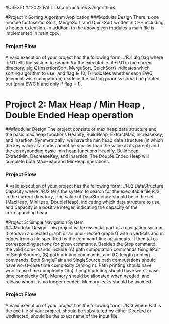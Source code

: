 #CSE310 
##2022 FALL Data Structures & Algorithms 

#Project 1: Sorting Algorithm Application 
###Modular Design 
There is one module for InsertionSort, MergeSort, and QuickSort written in C++ including a header extension. 
In addtion, to the abovegiven modules a main file is implemented in main.cpp. 
### Project Flow
A valid execution of your project has the following form:
./PJ1 alg flag
where ./PJ1 tells the system to search for the executable file PJ1 in the current directory, alg ∈{InsertionSort, MergeSort, QuickSort} 
indicates which sorting algorithm to use, and flag ∈ {0, 1} indicates whether each EWC (element-wise comparison) made in the sorting
process should be printed out (print EWC if and only if flag = 1).


# Project 2: Max Heap / Min Heap , Double Ended Heap operation 
###Modular Design 
The project consists of max heap data structure and the basic max heap functions Heapify, BuildHeap, ExtractMax, IncreaseKey, and Insertion. 
Symmetrically, we have the min heap data structure (in which the key value at a node cannot be smaller than the value at its parent)
and the corresponding basic min heap functions Heapify, BuildHeap, ExtractMin, DecreaseKey, and Insertion. 
The Double Ended Heap will complete both MaxHeap and MinHeap operations. 
### Project Flow 
A valid execution of your project has the following form:
./PJ2 DataStructure Capacity
where ./PJ2 tells the system to search for the executable file PJ2 in the current directory, The value
of DataStructure should be in the set {MaxHeap, MinHeap, DoubleHeap}, indicating which data
structure to use, and Capacity is a positive integer, indicating the capacity of the corresponding
heap. 

#Project 3: Simple Navigation System  
###Modular Design 
This project is the essential part of a navigation system. It reads in a directed graph or an undi-
rected graph G with n vertices and m edges from a file specified by the command-line arguments. It
then takes corresponding actions for given commands. Besides the Stop command, the valid com-
mands include (A) path computation commands (SinglePair or SingleSource), (B) path printing
commands, and (C) length printing commands.
Both SinglePair and SingleSource path computations should have worst-case time complexity
O(mlog n). Path printing should have worst-case time complexity O(n). Length printing should
have worst-case time complexity O(1). Memory should be allocated when needed, and release when
it is no longer needed. Memory leaks should be avoided.
### Project Flow 
A valid execution of your project has the following form:
./PJ3 <GraphType> <InputFile>
where PJ3 is the exe file of your project, <GraphType> should be substituted by either Directed or Undirected,
<InputFile> should be the exact name of the input file.





